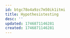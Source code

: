 ```yaml
---
id: btgc78o4a9zc7m50ik1itmi
title: Hypothesistesting
desc: ''
updated: 1746871146281
created: 1746871146281
---
```

